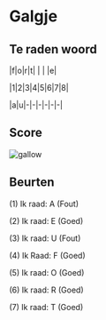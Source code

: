 # Galgje

## Te raden woord

|f|o|r|t| | | |e|

|1|2|3|4|5|6|7|8|

|a|u|-|-|-|-|-|-|



## Score
![gallow](./images/3.png)

## Beurten
(1) Ik raad: A (Fout)

(2) Ik raad: E (Goed)

(3) Ik raad: U (Fout)

(4) Ik Raad: F (Goed)

(5) Ik raad: O (Goed)

(6) Ik raad: R (Goed)

(7) Ik raad: T (Goed)
